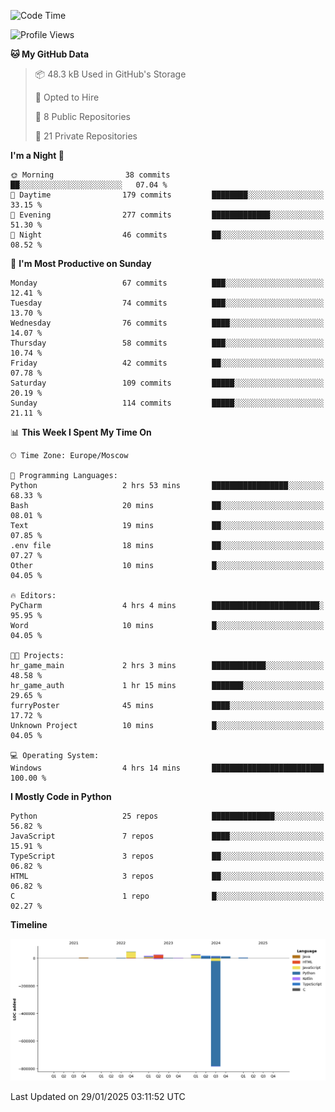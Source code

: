 <!--START_SECTION:waka-->
![Code Time](http://img.shields.io/badge/Code%20Time-591%20hrs%2031%20mins-blue)

![Profile Views](http://img.shields.io/badge/Profile%20Views-6-blue)

**🐱 My GitHub Data** 

> 📦 48.3 kB Used in GitHub's Storage 
 > 
> 💼 Opted to Hire
 > 
> 📜 8 Public Repositories 
 > 
> 🔑 21 Private Repositories 
 > 
**I'm a Night 🦉** 

```text
🌞 Morning                38 commits          ██░░░░░░░░░░░░░░░░░░░░░░░   07.04 % 
🌆 Daytime                179 commits         ████████░░░░░░░░░░░░░░░░░   33.15 % 
🌃 Evening                277 commits         █████████████░░░░░░░░░░░░   51.30 % 
🌙 Night                  46 commits          ██░░░░░░░░░░░░░░░░░░░░░░░   08.52 % 
```
📅 **I'm Most Productive on Sunday** 

```text
Monday                   67 commits          ███░░░░░░░░░░░░░░░░░░░░░░   12.41 % 
Tuesday                  74 commits          ███░░░░░░░░░░░░░░░░░░░░░░   13.70 % 
Wednesday                76 commits          ████░░░░░░░░░░░░░░░░░░░░░   14.07 % 
Thursday                 58 commits          ███░░░░░░░░░░░░░░░░░░░░░░   10.74 % 
Friday                   42 commits          ██░░░░░░░░░░░░░░░░░░░░░░░   07.78 % 
Saturday                 109 commits         █████░░░░░░░░░░░░░░░░░░░░   20.19 % 
Sunday                   114 commits         █████░░░░░░░░░░░░░░░░░░░░   21.11 % 
```


📊 **This Week I Spent My Time On** 

```text
🕑︎ Time Zone: Europe/Moscow

💬 Programming Languages: 
Python                   2 hrs 53 mins       █████████████████░░░░░░░░   68.33 % 
Bash                     20 mins             ██░░░░░░░░░░░░░░░░░░░░░░░   08.01 % 
Text                     19 mins             ██░░░░░░░░░░░░░░░░░░░░░░░   07.85 % 
.env file                18 mins             ██░░░░░░░░░░░░░░░░░░░░░░░   07.27 % 
Other                    10 mins             █░░░░░░░░░░░░░░░░░░░░░░░░   04.05 % 

🔥 Editors: 
PyCharm                  4 hrs 4 mins        ████████████████████████░   95.95 % 
Word                     10 mins             █░░░░░░░░░░░░░░░░░░░░░░░░   04.05 % 

🐱‍💻 Projects: 
hr_game_main             2 hrs 3 mins        ████████████░░░░░░░░░░░░░   48.58 % 
hr_game_auth             1 hr 15 mins        ███████░░░░░░░░░░░░░░░░░░   29.65 % 
furryPoster              45 mins             ████░░░░░░░░░░░░░░░░░░░░░   17.72 % 
Unknown Project          10 mins             █░░░░░░░░░░░░░░░░░░░░░░░░   04.05 % 

💻 Operating System: 
Windows                  4 hrs 14 mins       █████████████████████████   100.00 % 
```

**I Mostly Code in Python** 

```text
Python                   25 repos            ██████████████░░░░░░░░░░░   56.82 % 
JavaScript               7 repos             ████░░░░░░░░░░░░░░░░░░░░░   15.91 % 
TypeScript               3 repos             ██░░░░░░░░░░░░░░░░░░░░░░░   06.82 % 
HTML                     3 repos             ██░░░░░░░░░░░░░░░░░░░░░░░   06.82 % 
C                        1 repo              █░░░░░░░░░░░░░░░░░░░░░░░░   02.27 % 
```



**Timeline**

![Lines of Code chart](https://raw.githubusercontent.com/adlemx/adlemx/main/assets/bar_graph.png)


 Last Updated on 29/01/2025 03:11:52 UTC
<!--END_SECTION:waka-->
